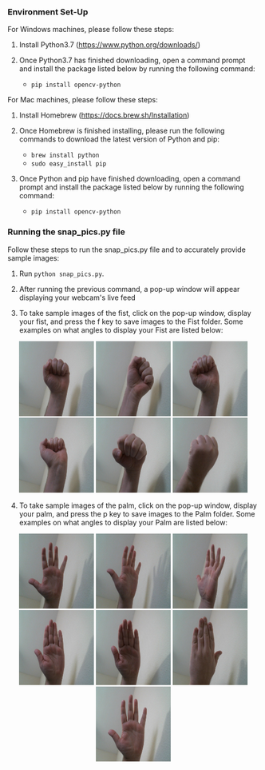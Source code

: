 ### Environment Set-Up

 For Windows machines, please follow these steps:

1. Install Python3.7 (https://www.python.org/downloads/)

2. Once Python3.7 has finished downloading, open a command prompt and install the package listed below by running the following command:
   + `pip install opencv-python`
   

 For Mac machines, please follow these steps:
 
1. Install Homebrew (https://docs.brew.sh/Installation)

2. Once Homebrew is finished installing, please run the following commands to download the latest version of Python and pip:
   + `brew install python`
   + `sudo easy_install pip`
   
3. Once Python and pip have finished downloading, open a command prompt and install the package listed below by running the following command:
   + `pip install opencv-python`
   
### Running the snap_pics.py file

 Follow these steps to run the snap_pics.py file and to accurately provide sample images:

 1. Run `python snap_pics.py`.

 2. After running the previous command, a pop-up window will appear displaying your webcam's live feed
 
 3. To take sample images of the fist, click on the pop-up window, display your fist, and press the f key to save images to the Fist folder. Some examples on what angles to display your Fist are listed below:
 
 <p align="center">
    <img src="https://raw.githubusercontent.com/codieorberson/samplePictures/master/Fist/fist0.75012501246309651.jpg" width="150" height="150">
    <img src="https://raw.githubusercontent.com/codieorberson/samplePictures/master/Fist/fist0.75012501246309652.jpg" width="150" height="150">
    <img src="https://raw.githubusercontent.com/codieorberson/samplePictures/master/Fist/fist0.75012501246309653.jpg" width="150" height="150">
    <img src="https://raw.githubusercontent.com/codieorberson/samplePictures/master/Fist/fist0.75012501246309654.jpg" width="150" height="150">
    <img src="https://raw.githubusercontent.com/codieorberson/samplePictures/master/Fist/fist0.75012501246309655.jpg" width="150" height="150">
    <img src="https://raw.githubusercontent.com/codieorberson/samplePictures/master/Fist/fist0.75012501246309656.jpg" width="150" height="150">
 </p>
 
 4. To take sample images of the palm, click on the pop-up window, display your palm, and press the p key to save images to the Palm folder. Some examples on what angles to display your Palm are listed below:
 
 <p align="center">
    <img src="https://raw.githubusercontent.com/codieorberson/samplePictures/master/Palm/palm0.75012501246309651.jpg" width="150" height="150">
    <img src="https://raw.githubusercontent.com/codieorberson/samplePictures/master/Palm/palm0.75012501246309652.jpg" width="150" height="150">
    <img src="https://raw.githubusercontent.com/codieorberson/samplePictures/master/Palm/palm0.75012501246309653.jpg" width="150" height="150">
    <img src="https://raw.githubusercontent.com/codieorberson/samplePictures/master/Palm/palm0.75012501246309654.jpg" width="150" height="150">
    <img src="https://raw.githubusercontent.com/codieorberson/samplePictures/master/Palm/palm0.75012501246309655.jpg" width="150" height="150">
    <img src="https://raw.githubusercontent.com/codieorberson/samplePictures/master/Palm/palm0.75012501246309656.jpg" width="150" height="150">
    <img src="https://raw.githubusercontent.com/codieorberson/samplePictures/master/Palm/palm0.75012501246309657.jpg" width="150" height="150">
 </p>  
 
